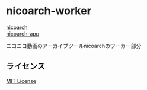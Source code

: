 # nicoarch-worker

[nicoarch](https://github.com/tksnnx/nicoarch.git)<br/>
[nicoarch-app](https://github.com/tksnnx/nicoarch-app.git)

ニコニコ動画のアーカイブツールnicoarchのワーカー部分

## ライセンス

[MIT License](LICENSE)
